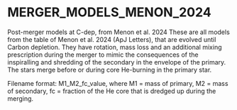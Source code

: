 # MERGER_MODELS_MENON_2024
Post-merger models at C-dep, from Menon et al. 2024
These are all models from the table of Menon et al. 2024 (ApJ Letters), that are evolved until Carbon depletion. They have rotation, mass loss and an additional mixing prescription during the merger to mimic the consequences of the inspiralling and shredding of the secondary in the envelope of the primary. The stars merge before or during core He-burning in the primary star.

Filename format: M1_M2_fc_value, where M1 = mass of primary, M2 = mass of secondary, fc = fraction of the He core that is dredged up during the merging.
